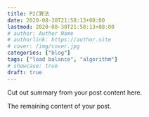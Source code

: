 ```yaml
---
title: P2C算法
date: 2020-08-30T21:58:13+08:00
lastmod: 2020-08-30T21:58:13+08:00
# author: Author Name
# authorlink: https://author.site
# cover: /img/cover.jpg
categories: ["blog"]
tags: ["load balance", "algorithm"]
# showcase: true
draft: true
---
```


Cut out summary from your post content here.

<!--more-->

The remaining content of your post.
